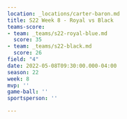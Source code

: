 ```yaml
---
location: _locations/carter-baron.md
title: S22 Week 8 - Royal vs Black
teams-score:
- team: _teams/s22-royal-blue.md
  score: 35
- team: _teams/s22-black.md
  score: 26
field: "4"
date: 2022-05-08T09:30:00.000-04:00
season: 22
week: 8
mvp: ''
game-ball: ''
sportsperson: ''

---
```

